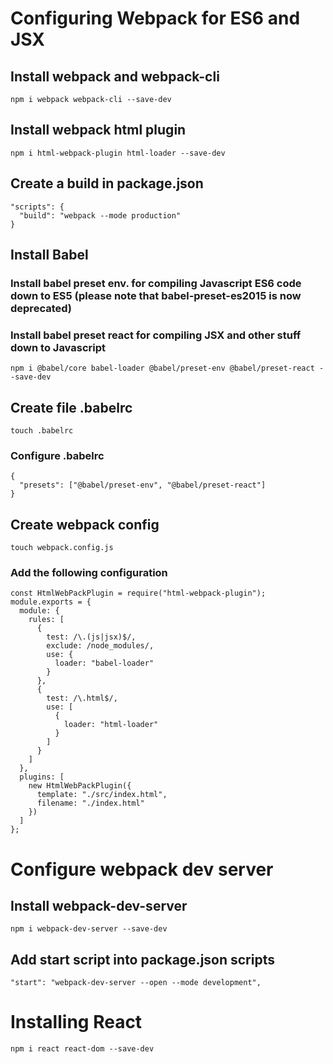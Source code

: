 # Configuring Webpack for ES6 and JSX
## Install webpack and webpack-cli
	npm i webpack webpack-cli --save-dev
## Install webpack html plugin
    npm i html-webpack-plugin html-loader --save-dev
## Create a build in package.json
	"scripts": {
	  "build": "webpack --mode production"
	}
## Install Babel
### Install babel preset env. for compiling Javascript ES6 code down to ES5 (please note that babel-preset-es2015 is now deprecated)
### Install babel preset react for compiling JSX and other stuff down to Javascript
	npm i @babel/core babel-loader @babel/preset-env @babel/preset-react --save-dev
## Create file .babelrc
	touch .babelrc
### Configure .babelrc
	{
	  "presets": ["@babel/preset-env", "@babel/preset-react"]
	}
## Create webpack config
	touch webpack.config.js
### Add the following configuration
    const HtmlWebPackPlugin = require("html-webpack-plugin");
    module.exports = {
      module: {
        rules: [
          {
            test: /\.(js|jsx)$/,
            exclude: /node_modules/,
            use: {
              loader: "babel-loader"
            }
          },
          {
            test: /\.html$/,
            use: [
              {
                loader: "html-loader"
              }
            ]
          }
        ]
      },
      plugins: [
        new HtmlWebPackPlugin({
          template: "./src/index.html",
          filename: "./index.html"
        })
      ]
    };	
    

# Configure webpack dev server
## Install webpack-dev-server
    npm i webpack-dev-server --save-dev
## Add start script into package.json scripts
    "start": "webpack-dev-server --open --mode development",
    
# Installing React
	npm i react react-dom --save-dev
